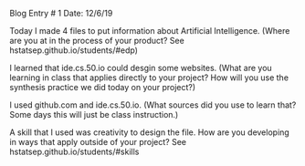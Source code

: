Blog Entry # 1						     Date: 12/6/19


Today I made 4 files to put information about Artificial Intelligence. (Where are you at in the process of your product? See hstatsep.github.io/students/#edp)

I learned that ide.cs.50.io could desgin some websites.  (What are you learning in class that applies directly to your project? How will you use the synthesis practice we did today on your project?)

I used github.com and ide.cs.50.io. (What sources did you use to learn that? Some days this will just be class instruction.)

A skill that I used was creativity to design the file. How are you developing in ways that apply outside of your project? See hstatsep.github.io/students/#skills
